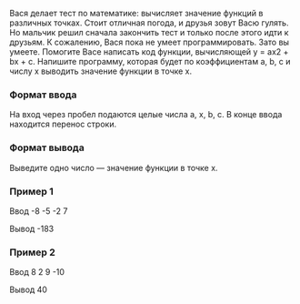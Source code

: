 Вася делает тест по математике: вычисляет значение функций в различных точках. Стоит отличная погода, и друзья зовут Васю гулять. Но мальчик решил сначала закончить тест и только после этого идти к друзьям. К сожалению, Вася пока не умеет программировать. Зато вы умеете. Помогите Васе написать код функции, вычисляющей y = ax2 + bx + c. Напишите программу, которая будет по коэффициентам a, b, c и числу x выводить значение функции в точке x.

### Формат ввода
На вход через пробел подаются целые числа a, x, b, c. В конце ввода находится перенос строки.

### Формат вывода
Выведите одно число — значение функции в точке x.

### Пример 1
Ввод
-8 -5 -2 7

Вывод
-183

### Пример 2
Ввод
8 2 9 -10

Вывод
40